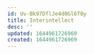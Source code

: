 ```yaml
---
id: Uv-Bk97DflJe4d0Gl6T0y
title: Interintellect
desc: ''
updated: 1644961726969
created: 1644961726969
---
```


